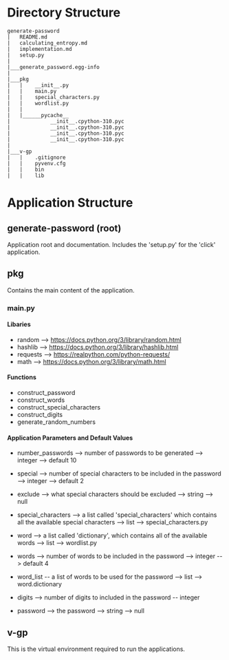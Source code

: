 # Directory Structure

~~~
generate-password
|   README.md
|   calculating_entropy.md
|   implementation.md
|   setup.py
|
|___generate_password.egg-info
|
|___pkg
|   |    __init__.py
|   |    main.py
|   |    special_characters.py
|   |    wordlist.py
|   |
|   |______pycache__
|             __init__.cpython-310.pyc     
|             __init__.cpython-310.pyc
|             __init__.cpython-310.pyc
|             __init__.cpython-310.pyc
|
|___v-gp
|   |    .gitignore
|   |    pyvenv.cfg
|   |    bin
|   |    lib

~~~

# Application Structure
## generate-password (root)

Application root and documentation.  Includes the 'setup.py' for the 'click' application.

## pkg

Contains the main content of the application.

### main.py

#### Libaries

* random --> https://docs.python.org/3/library/random.html
* hashlib --> https://docs.python.org/3/library/hashlib.html
* requests --> https://realpython.com/python-requests/ 
* math --> https://docs.python.org/3/library/math.html 

#### Functions

* construct_password
* construct_words
* construct_special_characters
* construct_digits
* generate_random_numbers

#### Application Parameters and Default Values


* number_passwords --> number of passwords to be generated --> integer --> default 10

* special --> number of special characters to be included in the password --> integer --> default 2

* exclude  -->  what special characters should be excluded --> string --> null

* special_characters --> a list called 'special_characters' which contains all the available special characters --> list --> special_characters.py

* word --> a list called 'dictionary', which contains all of the available words --> list --> wordlist.py

* words --> number of words to be included in the password --> integer  --> default 4

* word_list -- a list of words to be used for the password --> list --> word.dictionary

* digits --> number of digits to included in the password -- integer

* password --> the password --> string --> null

## v-gp

This is the virtual environment required to run the applications. 
